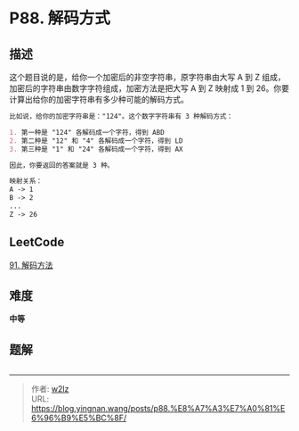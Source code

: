 # P88. 解码方式


<!--more-->

## 描述

这个题目说的是，给你一个加密后的非空字符串，原字符串由大写 A 到 Z 组成，加密后的字符串由数字字符组成，加密方法是把大写 A 到 Z 映射成 1 到 26。你要计算出给你的加密字符串有多少种可能的解码方式。

```markdown
比如说，给你的加密字符串是："124"。这个数字字符串有 3 种解码方式：

1. 第一种是 "124" 各解码成一个字符，得到 ABD
2. 第二种是 "12" 和 "4" 各解码成一个字符，得到 LD
3. 第三种是 "1" 和 "24" 各解码成一个字符，得到 AX

因此，你要返回的答案就是 3 种。

映射关系：
A -> 1
B -> 2
...
Z -> 26
```

## LeetCode

[91. 解码方法](https://leetcode.cn/problems/decode-ways/description/)

## 难度

**中等**

## 题解

```java

```


---

> 作者: [w2lz](https://github.com/w2lz)  
> URL: https://blog.yingnan.wang/posts/p88.%E8%A7%A3%E7%A0%81%E6%96%B9%E5%BC%8F/  


